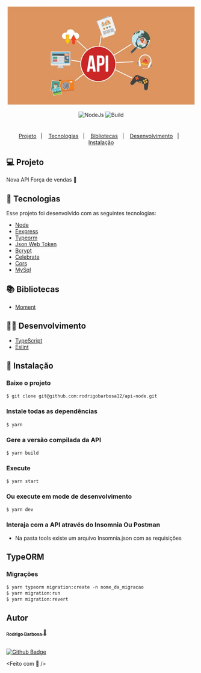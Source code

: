 <p align="center">
    <img 
      alt="API Node" 
      title="API Node" 
      width="500"
      src="src/images/api.jpeg" 
    />
</p>

<p align="center">
  <img alt="NodeJs" src="https://img.shields.io/badge/NodeJs-%3E%3D%2016.13.0-44c901?style=flat-square" />
  <img alt="Build" src="https://img.shields.io/badge/build-passing-44c901?style=flat-square" />
</p>

<h1></h1>

<p align="center">
  <a href="#-projeto">Projeto</a>&nbsp;&nbsp;&nbsp;|&nbsp;&nbsp;&nbsp;
  <a href="#-tecnologias">Tecnologias</a>&nbsp;&nbsp;&nbsp;|&nbsp;&nbsp;&nbsp;
  <a href="#-bibliotecas">Bibliotecas</a>&nbsp;&nbsp;&nbsp;|&nbsp;&nbsp;&nbsp;
  <a href="#-desenvolvimento">Desenvolvimento</a>&nbsp;&nbsp;&nbsp;|&nbsp;&nbsp;&nbsp;
  <a href="#-instalação">Instalação</a>
</p>


## 💻 Projeto

Nova API Força de vendas 💜


## 🚀 Tecnologias

Esse projeto foi desenvolvido com as seguintes tecnologias:

- [Node](https://nodejs.org/en/)
- [Eexpress](https://www.npmjs.com/package/express)
- [Typeorm](https://typeorm.io/#/)
- [Json Web Token](https://jwt.io/)
- [Bcrypt](https://www.npmjs.com/package/bcrypt)
- [Celebrate](https://www.npmjs.com/package/celebrate)
- [Cors](https://www.npmjs.com/package/cors)
- [MySql](https://www.npmjs.com/package/mysql)


## 📚 Bibliotecas

- [Moment](https://momentjs.com/)

## 🧑‍🔧 Desenvolvimento

- [TypeScript](https://www.typescriptlang.org/)
- [Eslint](https://www.npmjs.com/package/eslint)

## 🧩 Instalação

### Baixe o projeto
    $ git clone git@github.com:rodrigobarbosa12/api-node.git

### Instale todas as dependências
    $ yarn

### Gere a versão compilada da API
    $ yarn build

### Execute
    $ yarn start

### Ou execute em mode de desenvolvimento
    $ yarn dev

### Interaja com a API através do Insomnia Ou Postman
  - Na pasta tools existe um arquivo Insomnia.json com as requisições

## TypeORM

### Migrações
    $ yarn typeorm migration:create -n nome_da_migracao
    $ yarn migration:run
    $ yarn migration:revert

## Autor

<a href="https://www.linkedin.com/in/rodrigo-barbosa-7a1429157/">
 <sub>
    <b>Rodrigo Barbosa</b>
 </sub>
</a>
<a href="#" title="Rocket">🚀</a>

 <br />
 <br />

[![Github Badge](https://img.shields.io/github/followers/rodrigobarbosa12?style=social&link=https://github.com/rodrigobarbosa12)](https://github.com/rodrigobarbosa12)

<Feito com 💙 />
